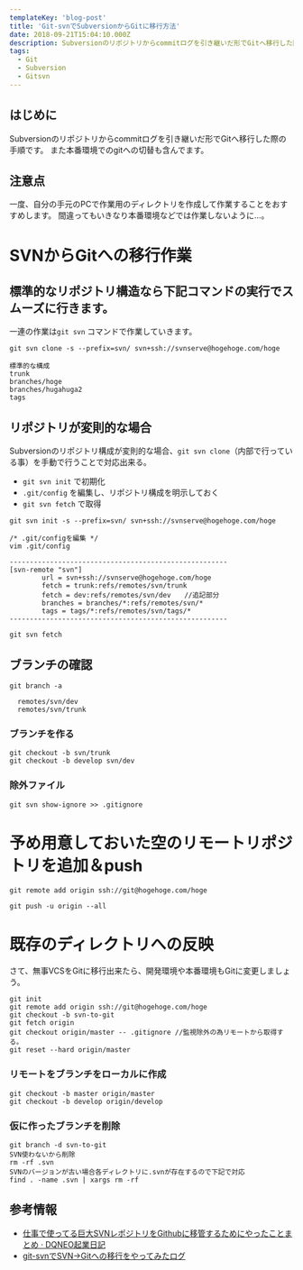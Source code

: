 ```yaml
---
templateKey: 'blog-post'
title: 'Git-svnでSubversionからGitに移行方法'
date: 2018-09-21T15:04:10.000Z
description: Subversionのリポジトリからcommitログを引き継いだ形でGitへ移行した際の手順です。また本番環境でのgitへの切替も含んでます。
tags:
  - Git
  - Subversion
  - Gitsvn
---
```


## はじめに

Subversionのリポジトリからcommitログを引き継いだ形でGitへ移行した際の手順です。
また本番環境でのgitへの切替も含んでます。

## 注意点
一度、自分の手元のPCで作業用のディレクトリを作成して作業することをおすすめします。
間違ってもいきなり本番環境などでは作業しないように…。

# SVNからGitへの移行作業

## 標準的なリポジトリ構造なら下記コマンドの実行でスムーズに行きます。

一連の作業は`git svn` コマンドで作業していきます。

```
git svn clone -s --prefix=svn/ svn+ssh://svnserve@hogehoge.com/hoge

標準的な構成
trunk
branches/hoge
branches/hugahuga2
tags
```

## リポジトリが変則的な場合

Subversionのリポジトリ構成が変則的な場合、`git svn clone`（内部で行っている事）を手動で行うことで対応出来る。

- `git svn init` で初期化
- `.git/config` を編集し、リポジトリ構成を明示しておく
- `git svn fetch` で取得

```
git svn init -s --prefix=svn/ svn+ssh://svnserve@hogehoge.com/hoge

/* .git/configを編集 */
vim .git/config

------------------------------------------------------
[svn-remote "svn"]
        url = svn+ssh://svnserve@hogehoge.com/hoge
        fetch = trunk:refs/remotes/svn/trunk
        fetch = dev:refs/remotes/svn/dev　　//追記部分
        branches = branches/*:refs/remotes/svn/*
        tags = tags/*:refs/remotes/svn/tags/*
------------------------------------------------------

git svn fetch
```


## ブランチの確認

```
git branch -a

  remotes/svn/dev
  remotes/svn/trunk
```

### ブランチを作る

```
git checkout -b svn/trunk
git checkout -b develop svn/dev
```

### 除外ファイル

```
git svn show-ignore >> .gitignore
```

# 予め用意しておいた空のリモートリポジトリを追加＆push

```
git remote add origin ssh://git@hogehoge.com/hoge

git push -u origin --all
```


# 既存のディレクトリへの反映

さて、無事VCSをGitに移行出来たら、開発環境や本番環境もGitに変更しましょう。

```
git init
git remote add origin ssh://git@hogehoge.com/hoge
git checkout -b svn-to-git
git fetch origin
git checkout origin/master -- .gitignore //監視除外の為リモートから取得する。
git reset --hard origin/master
```

### リモートをブランチをローカルに作成

```
git checkout -b master origin/master
git checkout -b develop origin/develop
```

### 仮に作ったブランチを削除

```
git branch -d svn-to-git
SVN使わないから削除
rm -rf .svn
SVNのバージョンが古い場合各ディレクトリに.svnが存在するので下記で対応
find . -name .svn | xargs rm -rf
```

## 参考情報
- [仕事で使ってる巨大SVNレポジトリをGithubに移管するためにやったことまとめ · DQNEO起業日記]([http://dqn.sakusakutto.jp/2012/10/svn-git-github-migration.html](http://dqn.sakusakutto.jp/2012/10/svn-git-github-migration.html))
- [git-svnでSVN→Gitへの移行をやってみたログ]([http://qiita.com/hidekuro/items/4727715fbda8f10b6b11](http://qiita.com/hidekuro/items/4727715fbda8f10b6b11))